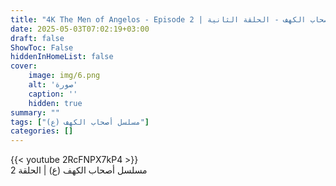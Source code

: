 ```yaml
---
title: "4K The Men of Angelos - Episode 2 | مسلسل أصحاب الكهف - الحلقة الثانية"
date: 2025-05-03T07:02:19+03:00
draft: false
ShowToc: False
hiddenInHomeList: false
cover:
    image: img/6.png
    alt: 'صورة'
    caption: ''
    hidden: true
summary: ""
tags: ["مسلسل أصحاب الكهف (ع)"]
categories: []
---
```


{{< youtube 2RcFNPX7kP4 >}} 
<br>
مسلسل أصحاب الكهف (ع) | الحلقة 2
